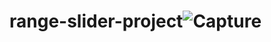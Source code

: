 # range-slider-project![Capture](https://user-images.githubusercontent.com/123875147/222962100-fa199d37-ee64-4fff-9b5b-4dd5a4fb7f4e.PNG)
